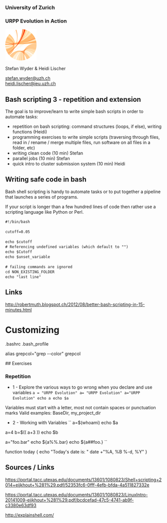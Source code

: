 ### University of Zurich
### URPP Evolution in Action
![URPP logo](Logo_URPP_kl2.png)

Stefan Wyder & Heidi Lischer

stefan.wyder@uzh.ch  
heidi.lischer@ieu.uzh.ch


## Bash scripting 3 - repetition and extension


The goal is to improve/learn to write simple bash scripts in order to automate tasks:

- repetition on bash scripting: command structures (loops, if else), writing functions (Heidi)
- programming exercises to write simple scripts (traversing through files, read in / rename / merge multiple files, run software on all files in a folder, etc)
- writing clean code (10 min) Stefan
- parallel jobs (10 min) Stefan
- quick intro to cluster submission system (10 min) Heidi





## Writing safe code in bash

Bash shell scripting is handy to automate tasks or to put together a pipeline that launches a series
of programs.

If your script is longer than a few hundred lines of code then rather use a scripting language like Python or Perl.


```
#!/bin/bash

cutoff=0.05

echo $cutoff
# Referencing undefined variables (which default to "") 
echo $Cutoff
echo $unset_variable

# failing commands are ignored
cd NON_EXISTING_FOLDER
echo "last line"
```

## Links

http://robertmuth.blogspot.ch/2012/08/better-bash-scripting-in-15-minutes.html

# Customizing

.bashrc
.bash_profile

alias grepcol="grep --color"
grepcol 

## Exercises

### Repetition

- 1 - Explore the various ways to go wrong when you declare and use variables
``
a = "URPP Evolution"
a= "URPP Evolution"
a="URPP Evolution"
echo a
echo $a
``

Variables must start with a letter, most not contain spaces or punctuation marks
Valid examples: BaseDir, my_project_dir


- 2 - Working with Variables
``
a=$(whoami)
echo $a

a=4
b=$(( a+3 ))
echo $b

a="foo.bar"
echo ${a%%.bar}
echo ${a##foo.}
``


function today {
	echo "Today's date is: "
	date +"%A, %B %-d, %Y"
}




## Sources / Links

https://portal.tacc.utexas.edu/documents/13601/1080823/Shell+scripting+2014+eijkhout+%281%29.pdf/52353fc6-0fff-4efb-bfda-4a511827332e

https://portal.tacc.utexas.edu/documents/13601/1080823/LinuxIntro-20141009-eijkhout+%281%29.pdf/bcdcefad-47c5-4741-ab9f-c3380e63df93

http://explainshell.com/


